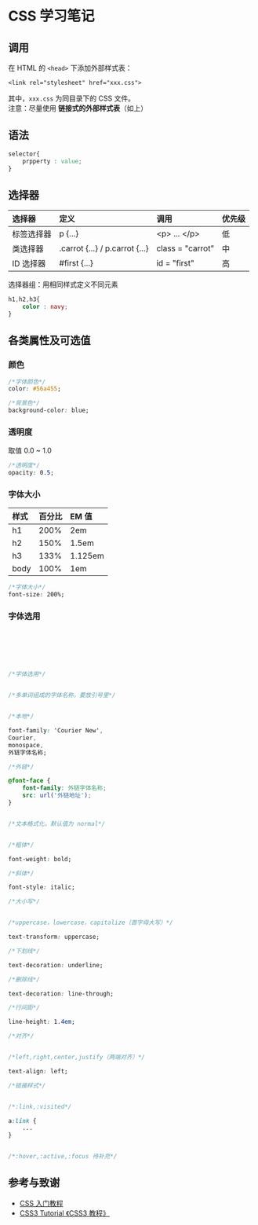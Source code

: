 # CSS 学习笔记

## 调用

在 HTML 的 `<head>` 下添加外部样式表：

```text
<link rel="stylesheet" href="xxx.css">
```

其中，`xxx.css` 为同目录下的 CSS 文件。  
注意：尽量使用 **链接式的外部样式表**（如上）

## 语法

```css
selector{
    prpperty : value;
}
```

## 选择器

| 选择器 | 定义 | 调用 | 优先级 |
| :--- | :--- | :--- | :--- |
| 标签选择器 | p {...} | &lt;p&gt; ... &lt;/p&gt; | 低 |
| 类选择器 | .carrot {...} / p.carrot {...} | class = "carrot" | 中 |
| ID 选择器 | \#first {...} | id = "first" | 高 |

选择器组：用相同样式定义不同元素

```css
h1,h2,h3{
    color : navy;
}
```

## 各类属性及可选值

### 颜色

```css
/*字体颜色*/
color: #56a455;

/*背景色*/
background-color: blue;
```

### 透明度

取值 0.0 ~ 1.0

```css
/*透明度*/
opacity: 0.5;
```

### 字体大小

| 样式 | 百分比 | EM 值 |
| :--- | :--- | :--- |
| h1 | 200% | 2em |
| h2 | 150% | 1.5em |
| h3 | 133% | 1.125em |
| body | 100% | 1em |

```css
/*字体大小*/
font-size: 200%;
```

### 字体选用

```css






/*字体选用*/


/*多单词组成的字体名称，要放引号里*/


/*本地*/

font-family: 'Courier New',
Courier,
monospace,
外链字体名称;

/*外链*/

@font-face {
    font-family: 外链字体名称;
    src: url('外链地址');
}


/*文本格式化，默认值为 normal*/


/*粗体*/

font-weight: bold;

/*斜体*/

font-style: italic;

/*大小写*/


/*uppercase，lowercase，capitalize（首字母大写）*/

text-transform: uppercase;

/*下划线*/

text-decoration: underline;

/*删除线*/

text-decoration: line-through;

/*行间距*/

line-height: 1.4em;

/*对齐*/


/*left,right,center,justify（两端对齐）*/

text-align: left;

/*链接样式*/


/*:link,:visited*/

a:link {
    ...
}


/*:hover,:active,:focus 待补充*/
```



## 参考与致谢

* [CSS 入门教程](https://developer.mozilla.org/zh-CN/docs/Web/Guide/CSS/Getting_started)
* [CSS3 Tutorial 《CSS3 教程》](https://waylau.gitbooks.io/css3-tutorial/content/)



